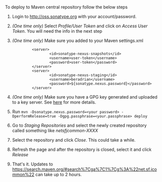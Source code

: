 To deploy to Maven central repository follow the below steps

1. Login to http://oss.sonatype.org with your account/password.
2. *(One time only)* Select *Profile/User Token* and click on *Access User Token*. You will need the info in the next step
2. *(One time only)*  Make sure you added to your Maven settings.xml 

	            <server>
                        <id>sonatype-nexus-snapshots</id>
                        <username>user-token</username>
                        <password>user-token</password>
                </server>
                <server>
                        <id>sonatype-nexus-staging</id>
                        <username>beradrian</username>
                        <password>${sonatype.nexus.password}</password>
                </server>

3. *(One time only)* Make sure you have a GPG key generated and uploaded to a key server. See [here](http://blog.sonatype.com/2010/01/how-to-generate-pgp-signatures-with-maven) for more details.
4. Run `mvn -Dsonatype.nexus.password=<your password> -DperformRelease=true -Dgpg.passphrase=<your.passphrase> deploy`
5. Go to *Staging Repositories* and select the newly created repository called something like *netsfjcommon-XXXX*
6. Select the repository and click *Close*. This could take a while.
7. Refresh the page and after the repository is closed, select it and click *Release*
8. That's it. Updates to https://search.maven.org/#search%7Cga%7C1%7Cg%3A%22net.sf.jcommon%22 can take up to 2 hours.